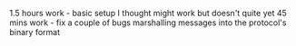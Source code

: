 
1.5 hours work - basic setup I thought might work but doesn't quite yet
45 mins work - fix a couple of bugs marshalling messages into the protocol's binary format

